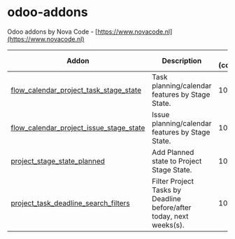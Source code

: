 # odoo-addons
Odoo addons by Nova Code - [https://www.novacode.nl](https://www.novacode.nl)

Addon | Description | Version (community)
----- | ----------- | -----------------------
[flow_calendar_project_task_stage_state](flow_calendar_project_task_stage_state/) | Task planning/calendar features by Stage State. | 10.0
[flow_calendar_project_issue_stage_state](flow_calendar_project_issue_stage_state/) | Issue planning/calendar features by Stage State. | 10.0
[project_stage_state_planned](project_stage_state_planned/) | Add Planned state to Project Stage State. | 10.0
[project_task_deadline_search_filters](project_task_deadline_search_filters/) | Filter Project Tasks by Deadline before/after today, next weeks(s). | 10.0
